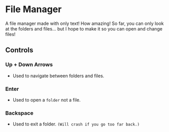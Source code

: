 # File Manager
A file manager made with only text! How amazing! So far, you can only look at the folders and files... but I hope to make it so you can open and change files!

## Controls
### Up + Down Arrows
- Used to navigate between folders and files.

### Enter
- Used to open a `folder` not a file.

### Backspace
- Used to exit a folder. `(Will crash if you go too far back.)`
